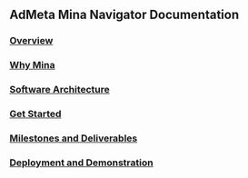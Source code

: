 ## AdMeta Mina Navigator Documentation

### [Overview](./Introduction.md)

### [Why Mina](./WhyMina.md)

### [Software Architecture](./Architecture.md)

### [Get Started](./Tutorial.md)

### [Milestones and Deliverables](./Milestone.md)

### [Deployment and Demonstration](./DeployInfo.md)
